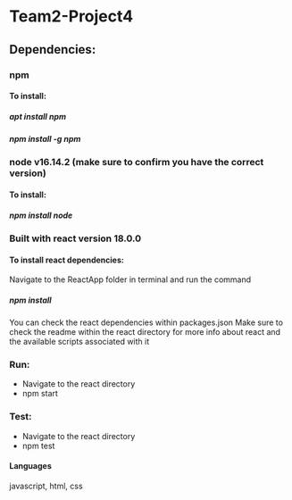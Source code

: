 # Team2-Project4

## Dependencies:
### npm
#### To install:
##### apt install npm 
##### npm install -g npm
### node v16.14.2 (make sure to confirm you have the correct version)
#### To install:
##### npm install node
 
### Built with react version 18.0.0
#### To install react dependencies:
Navigate to the ReactApp folder in terminal and run the command
##### npm install
You can check the react dependencies within packages.json
Make sure to check the readme within the react directory for more info about react and the available scripts associated with it

### Run:
- Navigate to the react directory
- npm start

### Test:
- Navigate to the react directory
- npm test

#### Languages
javascript, html, css

